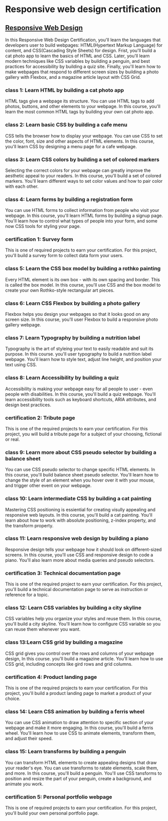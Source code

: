 # Responsive web design certification

## [Responsive Web Design](https://www.freecodecamp.org/learn/2022/responsive-web-design/)

In this Responsive Web Design Certification, you'll learn the languages that developers user to build webpages: HTML(Hypertext Markup Language) for content, and CSS(Cascading Style Sheets) for design.
Frist, you'll build a cat photo app to learn the basics of HTML and CSS. Later, you'll learn modern techniques like CSS variables by building a penguin, and best practices for accessibility by building a quiz site.
Finally, you'll learn how to make webpages that respond to different screen sizes by building a photo gallery with Flexbox, and a magazine article layout with CSS Grid.

### class 1: Learn HTML by building a cat photo app

HTML tags give a webpage its structure. You can use HTML tags to add photos, buttons, and other elements to your webpage.
In this course, you'll learn the most common HTML tags by building your own cat photo app.

### class 2: Learn basic CSS by building a cafe menu

CSS tells the browser how to display your webpage. You can use CSS to set the color, font, size and other aspects of HTML elements.
In this course, you'll learn CSS by designing a menu page for a cafe webpage.

### class 3: Learn CSS colors by building a set of colored markers

Selecting the correct colors for your webpage can greatly improve the aesthetic appeal to your readers.
In this course, you'll build a set of colored markers. You'll learn different ways to set color values and how to pair color with each other.

### class 4: Learn forms by building a registration form

You can use HTML forms to collect information from people who visit your webpage.
In this course, you'll learn HTML forms by building a signup page. You'll learn how to control what types of people into your form, and some now CSS tools for styling your page.

### certification 1: Survey form

This is one of required projects to earn your certification.
For this project, you'll build a survey form to collect data form your users.

### class 5: Learn the CSS box model by building a rothko painting

Every HTML element is its own box - with its own spacing and border. This is called the box model.
In this course, you'll use CSS and the box model to create your own Rothko-style rectangular art pieces.

### class 6: Learn CSS Flexbox by building a photo gallery

Flexbox helps you design your webpages so that it looks good on any screen size.
In this course, you'll user Flexbox to build a responsive photo gallery webpage.

### class 7: Learn Typography by building a nutrition label

Typography is the art of styleing your text to easily readable and suit its purpose.
In this course. you'll user typography to build a nutrition label webpage. You'll learn how to style text, adjust line height, and position your text using CSS.

### class 8: Learn Accessibility by building a quiz

Accessibility is making your webpage easy for all people to user - even people with  disabilities.
In this course, you'll build a quiz webpage. You'll learn accessibility tools such as keyboard shortcuts, ARIA attributes, and design best practices.

### certification 2: Tribute page

This is one of the required projects to earn your certification.
For this project, you will build a tribute page for a subject of your choosing, fictional or real.

### class 9: Learn more about CSS pseudo selector by building a balance sheet

You can use CSS pseudo selector to change specific HTML elements.
In this course, you'll build balance sheet pseudo selector. You'll learn how to change the style of an element when you hover over it with your mouse, and trigger other event on your webpage.

### class 10: Learn intermediate CSS by building a cat painting

Mastering CSS positioning is essiential for creating visully appealing and responsive web layouts.
In this course, you'll build a cat painting. You'll learn about how to work with absolute positioning, z-index property, and the transform property.

### class 11: Learn responsive web design by building a piano

Responsive design tells your webpage how it should look on different-sized screens.
In this course, you'll use CSS and responsive design to code a piano. You'll also learn more about media queries and pseudo selectors.

### certification 3: Technical documentation page

This is one of the required project to earn your certification.
For this project, you'll build a technical documentation page to serve as instruction or reference for a topic.

### class 12: Learn CSS variables by building a city skyline

CSS variables help you organize your styles and reuse them.
In this course, you'll build a city skyline. You'll learn how to configure CSS variable so you can reuse them whenever you want.

### class 13:Learn CSS grid by building a magazine

CSS grid gives you control over the rows and columns of your webpage design,
In this course. you'll build a magazine article. You'll learn how to use CSS grid, including concepts like gird rows and grid columns.

### certification 4: Product landing page

This is one of the required projects to earn your certification.
For this project, you'll build a product landing page to market a product of your choice.

### class 14: Learn CSS animation by building a ferris wheel

You can use CSS animation to draw attention to specific section of your webpage and make it more engaging.
In this course, you'll build a ferris wheel. You'll learn how to use CSS to animate elements, transform them, and adjust their speed.

### class 15: Learn transforms by building a penguin

You can transform HTML elements to create appealing designs that draw your reader's eye. You can use transforms to ratate elements, scale them, and more.
In this course, you'll build a penguin. You'll use CSS tansforms to position and resize the part of your penguin, create a background, and animate you work.

### certification 5: Personal portfolio webpage

This is one of required projects to earn your certification.
For this project, you'll build your own personal portfolio page.

